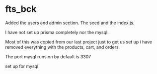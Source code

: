 # fts_bck

Added the users and admin section. The seed and the index.js.

I have not set up prisma completely nor the mysql.

Most of this was copied from our last project just to get us set up i have removed everything with the products, cart, and orders.

The port mysql runs on by default is 3307

set up for mysql
